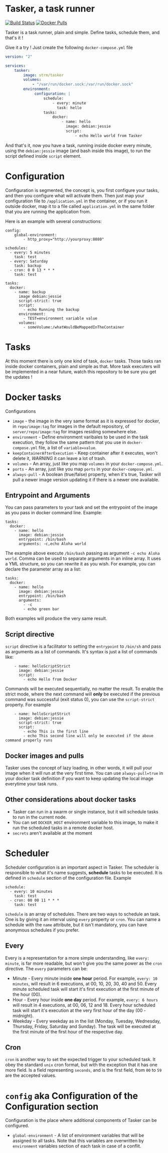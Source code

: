 # Tasker, a task runner
[![Build Status](https://img.shields.io/travis/opsxcq/tasker.svg?style=plastic)](https://travis-ci.org/opsxcq/tasker)
[![Docker Pulls](https://img.shields.io/docker/pulls/strm/tasker.svg?style=plastic)](https://hub.docker.com/r/strm/tasker/)

Tasker is a task runner, plain and simple. Define tasks, schedule them, and that's it !

Give it a try ! Just create the following `docker-compose.yml` file

```yml
version: "2"

services:
    tasker:
        image: strm/tasker
        volumes:
            - "/var/run/docker.sock:/var/run/docker.sock"
        environment:
             configuration: |
                 schedule:
                     - every: minute
                       task: hello
                 tasks:
                     docker:
                         - name: hello
                           image: debian:jessie
                           script:
                               - echo Hello world from Tasker
```

And that's it, now you have a task, running inside docker every minute, using the `debian:jessie` image (and bash inside this image), to run the script defined inside `script` element.

# Configuration

Configuration is segmented, the concept is, you first configure your tasks, and then you configure what will activate them. Then just map your configuration file to `/application.yml` in the container, or if you run it outside docker, map it to a file called `application.yml` in the same folder that you are running the application from.

Here is an example with several constructions:

```
config:
    global-environment:
        - http_proxy="http://yourproxy:8080"

schedules:
  - every: 5 minutes
    task: test
  - every: Saturday
    task: backup
  - cron: 0 0 13 * * *
    task: test

tasks:
  docker:
    - name: backup
      image debian:jessie
      script-strict: true
      script:
        - echo Running the backup
      environment:
        - TEST=environment variable value    
      volumes:
        - someVolume:/whatWouldBeMappedInTheContainer
```

# Tasks

At this moment there is only one kind of task, `docker` tasks. Those tasks ran inside docker containers, plain and simple as that. More task executers will be implemented in a near future, watch this repository to be sure you get the updates !

# Docker tasks

Configurations

 * `image` - the image in the very same format as it is expressed for docker, in `repo/image:tag` for images in the default repository, of `server/repo/image:tag` for images residing somewhere else.
 * `environment` - Define environment varibales to be used in the task execution, they follow the same pattern that you use in `docker-compose.yml` file, a list of `variable=value`.
 * `keepContainerAfterExecution` - Keep container after it executes, won't delete it, *WARNING* it can leave a lot of trash.
 * `volumes` - An array, just like you map `volumes` in your `docker-compose.yml`.
 * `ports` - An array, just like you map `ports` in your `docker-compose.yml`.
 * `always-pull` - A boolean (true/false) property, when it's true, Tasker will pull a newer image version updating it if there is a newer one available.
 
 
## Entrypoint and Arguments
 
You can pass parameters to your task and set the entrypoint of the image as you pass in docker command line. Example:

```
tasks:
  docker:
    - name: hello
      image: debian:jessie
      entrypoint: /bin/bash
      arguments: -c,echo Aloha world
```

The example above execute `/bin/bash` passing as argument `-c echo Aloha world`. Comma can be used to separate arguments in an inline array. It uses a YML structure, so you can rewrite it as you wish. For example, you can declare the parameter array as a list:

```
tasks:
  docker:
    - name: hello
      image: debian:jessie
      entrypoint: /bin/bash
      arguments:
        - -c
        - echo green bar
```

Both examples will produce the very same result.


## Script directive

`script` directive is a facilitator to setting the `entrypoint` to `/bin/sh` and pass as arguments as a list of commands. It's syntax is just a list of commands like:

```
    - name: helloScriptStrict
      image: debian:jessie
      script:
        - echo Hello from Docker
```

Commands will be executed sequentially, no matter the result. To enable the strict mode, where the next command will **only** be executed if the previous command was successful (exit status 0), you can use the `script-strict` property. For example

```
    - name: helloScriptStrict
      image: debian:jessie
      script-strict: true
      script:
        - echo This is the first line
        - echo This second line will only be executed if the above command properly runs
```

## Docker images and pulls

Tasker uses the concept of lazy loading, in other words, it will pull your image when it will run at the very first time. You can use `always-pull=true` in your docker task definition if you want to keep updating the local image everytime your task runs.

## Other considerations about docker tasks

 * Tasker can run in a swarm or single instance, but it will schedule tasks to run in the current node.
 * You can set `DOCKER_HOST` environment variable to this image, to make it run the scheduled tasks in a remote docker host.
 * `secrets` aren't available at the moment
 
# Scheduler

Scheduler configuration is an important aspect in Tasker. The scheduler is responsible to what it's name suggests, **schedule** tasks to be executed. It is defined in `schedule` section of the configuration file. Example

```
schedule:
  - every: 10 minutes
    task: test
  - cron: 00 00 11 * * *
    task: test
```

`schedule` is an array of schedules. There are two ways to schedule an task. One is by giving it an interval using `every` property or `cron`. You can name a schedule with the `name` attribute, but it isn't mandatory, you can have anonymous schedules if you prefer.


## Every

Every is a representation for a more simple understanding, like `every: minute`, is far more readable, but won't give you the same power as the `cron` directive. The `every` parameters can be:

 * Minute - Every minute inside **one hour** period. For example, `every: 10 minutes`, will result in 6 executions, at 00, 10, 20, 30, 40 and 50. Every minute scheduled task will start it's first execution at the first minute of the hour (00).
 * Hour - Every hour inside **one day** period. For example, `every: 6 hours` will result in 4 executions, at 00, 06, 12 and 18. Every hour scheduled task will start it's execution at the very first hour of the day (00 - midnight).
 * Weekday - Every weekday as in the list (Monday, Tuesday, Wednesday, Thursday, Friday, Saturday and Sunday). The task will be executed at the first minute of the first hour of the respective day.
 
## Cron
 
 `cron` is another way to set the expected trigger to your scheduled task. It obey the standard `unix` cron format, but with the exception that it has one more field. Is a field representing `seconds`, and is the first field, from `00` to `59` are the accepted values. 
 
# `config` aka Configuration of the Configuration section
 
 Configuration is the place where additional components of Tasker can be configured.
 
  * `global-environment` - A list of environment variables that will be assigned to all tasks. Note that this variables are overwritten by `environment` variables section of each task in case of a conflit.
